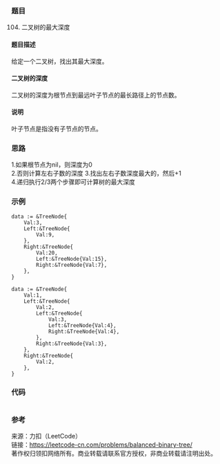 ### 题目
104. 二叉树的最大深度

#### 题目描述
给定一个二叉树，找出其最大深度。  

#### 二叉树的深度
二叉树的深度为根节点到最远叶子节点的最长路径上的节点数。  

#### 说明
叶子节点是指没有子节点的节点。     

### 思路
1.如果根节点为nil，则深度为0  
2.否则计算左右子数的深度
3.找出左右子数深度最大的，然后+1  
4.递归执行2/3两个步骤即可计算树的最大深度  

### 示例
```golang
data := &TreeNode{
	Val:3,
	Left:&TreeNode{
		Val:9,
	},
	Right:&TreeNode{
		Val:20,
		Left:&TreeNode{Val:15},
		Right:&TreeNode{Val:7},
	},
}

data := &TreeNode{
	Val:1,
	Left:&TreeNode{
		Val:2,
		Left:&TreeNode{
			Val:3,
			Left:&TreeNode{Val:4},
			Right:&TreeNode{Val:4},
		},
		Right:&TreeNode{Val:3},
	},
	Right:&TreeNode{
		Val:2,
	},
}

```

### 代码
```golang

```

### 参考
来源：力扣（LeetCode）  
链接：https://leetcode-cn.com/problems/balanced-binary-tree/  
著作权归领扣网络所有。商业转载请联系官方授权，非商业转载请注明出处。
